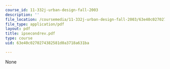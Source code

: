 ```yaml
---
course_id: 11-332j-urban-design-fall-2003
description: ''
file_location: /coursemedia/11-332j-urban-design-fall-2003/63e40c0270274382581d0a3718a631ba_ipsecondrev.pdf
file_type: application/pdf
layout: pdf
title: ipsecondrev.pdf
type: course
uid: 63e40c0270274382581d0a3718a631ba

---
```

None